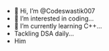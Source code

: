 - 👋 Hi, I’m @Codeswastik007
- 👀 I’m interested in coding...
- 🌱 I’m currently learning C++...
- Tackling DSA daily...
- Him

<!---
Codeswastik007/Codeswastik007 is a ✨ special ✨ repository because its `README.md` (this file) appears on your GitHub profile.
You can click the Preview link to take a look at your changes.
--->
